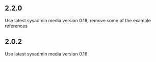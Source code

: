 <!-- https://developers.home-assistant.io/docs/add-ons/presentation#keeping-a-changelog -->

## 2.2.0

Use latest sysadmin media version 0.18, remove some of the example references

## 2.0.2

Use latest sysadmin media version 0.16
